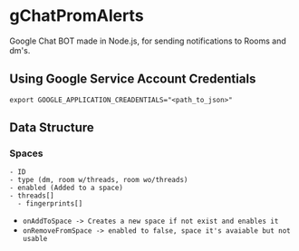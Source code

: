 # gChatPromAlerts

Google Chat BOT made in Node.js, for sending notifications to Rooms and dm's.


## Using Google Service Account Credentials

`export GOOGLE_APPLICATION_CREADENTIALS="<path_to_json>"`

## Data Structure

### Spaces
    - ID
    - type (dm, room w/threads, room wo/threads) 
    - enabled (Added to a space)
    - threads[]
      - fingerprints[]

* `onAddToSpace -> Creates a new space if not exist and enables it`
* `onRemoveFromSpace -> enabled to false, space it's avaiable but not usable`
